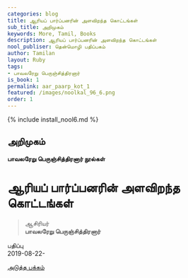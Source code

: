 ```yaml
---
categories: blog
title: ஆரியப் பார்ப்பனரின் அளவிறந்த கொட்டங்கள்
sub_title: அறிமுகம்
keywords: More, Tamil, Books
description: ஆரியப் பார்ப்பனரின் அளவிறந்த கொட்டங்கள்
nool_publiser: தென்மொழி பதிப்பகம்
author: Tamilan
layout: Ruby
tags: 
- பாவலரேறு பெருஞ்சித்திரனார்
is_book: 1
permalink: aar_paarp_kot_1
featured: /images/noolkal_96_6.png
order: 1
---
```

{% include install_nool6.md %}

## அறிமுகம்

**பாவலரேறு பெருஞ்சித்திரனார் நூல்கள்**

# ஆரியப் பார்ப்பனரின் அளவிறந்த கொட்டங்கள்

> ஆசிரியர்  
>  **பாவலரேறு பெருஞ்சித்திரனார்**

பதிப்பு  
2019-08-22-

[அடுத்த பக்கம்](aar_paarp_kot_2)